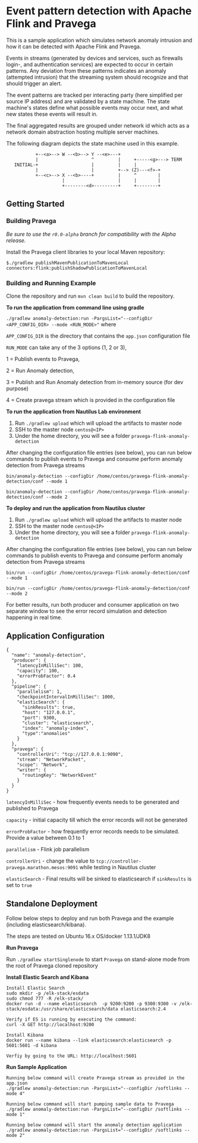 
Event pattern detection with Apache Flink and Pravega
=====================================================

This is a sample application which simulates network anomaly intrusion and how it can be detected with Apache Flink and Pravega.

Events in streams (generated by devices and services, such as firewalls login-, and authentication services) are expected to occur in certain patterns. Any deviation from these patterns indicates an anomaly (attempted intrusion) that the streaming system should recognize and that should trigger an alert.

The event patterns are tracked per interacting party (here simplified per source IP address) and are validated by a state machine. The state machine's states define what possible events may occur next, and what new states these events will result in.
 
The final aggregated results are grouped under network id which acts as a network domain abstraction hosting multiple server machines.

The following diagram depicts the state machine used in this example.

```
           +--<a>--> W --<b>--> Y --<e>---+
           |                    ^         |     +-----<g>---> TERM
   INITIAL-+                    |         |     |
           |                    |         +--> (Z)---<f>-+
           +--<c>--> X --<b>----+         |     ^        |
                     |                    |     |        |
                     +--------<d>---------+     +--------+
```

Getting Started
---------------


### Building Pravega

_Be sure to use the `r0.0-alpha` branch for compatibility with the Alpha release._

Install the Pravega client libraries to your local Maven repository:
```
$./gradlew publishMavenPublicationToMavenLocal connectors:flink:publishShadowPublicationToMavenLocal
```

### Building and Running Example

Clone the repository and run `mvn clean build` to build the repository.

<b>To run the application from command line using gradle</b>

`./gradlew anomaly-detection:run -PargsList="--configDir <APP_CONFIG_DIR> --mode <RUN_MODE>"` where
 
`APP_CONFIG_DIR` is the directory that contains the `app.json` configuration file
 
`RUN_MODE` can take any of the 3 options (1, 2 or 3), 

1 = Publish events to Pravega, 

2 = Run Anomaly detection, 

3 = Publish and Run Anomaly detection from in-memory source (for dev purpose)

4 = Create pravega stream which is provided in the configuration file
  
<b>To run the application from Nautilus Lab environment</b>

1) Run `./gradlew upload` which will upload the artifacts to master node
2) SSH to the master node `centos@<IP>` 
3) Under the home directory, you will see a folder `pravega-flink-anomaly-detection`

After changing the configuration file entries (see below), you can run below commands to publish events to Pravega and consume perform anomaly detection from Pravega streams

`bin/anomaly-detection --configDir /home/centos/pravega-flink-anomaly-detection/conf --mode 1`

`bin/anomaly-detection --configDir /home/centos/pravega-flink-anomaly-detection/conf --mode 2`

<b>To deploy and run the application from Nautilus cluster</b>

1) Run `./gradlew upload` which will upload the artifacts to master node
2) SSH to the master node `centos@<IP>` 
3) Under the home directory, you will see a folder `pravega-flink-anomaly-detection`

After changing the configuration file entries (see below), you can run below commands to publish events to Pravega and consume perform anomaly detection from Pravega streams

`bin/run --configDir /home/centos/pravega-flink-anomaly-detection/conf --mode 1`

`bin/run --configDir /home/centos/pravega-flink-anomaly-detection/conf --mode 2`

For better results, run both producer and consumer application on two separate window to see the error record simulation and detection happening in real time. 

Application Configuration
-------------------------

```
{
  "name": "anomaly-detection",
  "producer": {
    "latencyInMilliSec": 100,
    "capacity": 100,
    "errorProbFactor": 0.4
  },
  "pipeline": {
    "parallelism": 1,
    "checkpointIntervalInMilliSec": 1000,
    "elasticSearch": {
      "sinkResults": true,
      "host": "127.0.0.1",
      "port": 9300,
      "cluster": "elasticsearch",
      "index": "anomaly-index",
      "type":"anomalies"
    }
  },
  "pravega": {
    "controllerUri": "tcp://127.0.0.1:9090",
    "stream": "NetworkPacket",
    "scope": "Network",
    "writer": {
      "routingKey": "NetworkEvent"
    }
  }
}

```

`latencyInMilliSec` - how frequently events needs to be generated and published to Pravega

`capacity` - initial capacity till which the error records will not be generated

`errorProbFactor` - how frequently error records needs to be simulated. Provide a value between 0.1 to 1

`parallelism` - Flink job parallelism

`controllerUri` - change the value to `tcp://controller-pravega.marathon.mesos:9091` while testing in Nautilus cluster
 
 `elasticSearch` - Final results will be sinked to elasticsearch if `sinkResults` is set to `true`
 
 
 Standalone Deployment
 ---------------------
 
 Follow below steps to deploy and run both Pravega and the example (including elasticsearch/kibana). 
 
 The steps are tested on Ubuntu 16.x OS/docker 1.13.1/JDK8
 
**Run Pravega**

Run `./gradlew startSinglenode` to start `Pravega` on stand-alone mode from the root of Pravega cloned repository
 
**Install Elastic Search and Kibana**

```
Install Elastic Search
sudo mkdir -p /elk-stack/esdata
sudo chmod 777 -R /elk-stack/
docker run -d --name elasticsearch  -p 9200:9200 -p 9300:9300 -v /elk-stack/esdata:/usr/share/elasticsearch/data elasticsearch:2.4

Verify if ES is running by executing the command: 
curl -X GET http://localhost:9200

Install Kibana
docker run --name kibana --link elasticsearch:elasticsearch -p 5601:5601 -d kibana

Verfiy by going to the URL: http://localhost:5601

```

**Run Sample Application**

```
Running below command will create Pravega stream as provided in the app.json 
./gradlew anomaly-detection:run -PargsList="--configDir /softlinks --mode 4"

Running below command will start pumping sample data to Pravega
./gradlew anomaly-detection:run -PargsList="--configDir /softlinks --mode 1"

Running below command will start the anomaly detection application
./gradlew anomaly-detection:run -PargsList="--configDir /softlinks --mode 2"

```